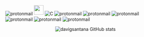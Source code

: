 <div>
  <img align="center" alt="protonmail" src="https://img.shields.io/badge/proton%20mail-6D4AFF?style=for-the-badge&logo=protonmail&logoColor=white" /> 
  <img height="30" wigth="40" src="https://img.shields.io/badge/x86/x64%20Assembly-grey?style=flat-square&logo=gnubash&logoColor=white"/>
  <img align="center" alt="C" src="https://img.shields.io/badge/C-00599C?style=for-the-badge&logo=c&logoColor=white" /> 
  <img align="center" alt="protonmail" src="https://img.shields.io/badge/proton%20mail-6D4AFF?style=for-the-badge&logo=protonmail&logoColor=white" /> 
  <img align="center" alt="protonmail" src="https://img.shields.io/badge/proton%20mail-6D4AFF?style=for-the-badge&logo=protonmail&logoColor=white" /> 
  <img align="center" alt="protonmail" src="https://img.shields.io/badge/proton%20mail-6D4AFF?style=for-the-badge&logo=protonmail&logoColor=white" /> 
  <img align="center" alt="protonmail" src="https://img.shields.io/badge/proton%20mail-6D4AFF?style=for-the-badge&logo=protonmail&logoColor=white" /> 
  <img align="center" alt="protonmail" src="https://img.shields.io/badge/proton%20mail-6D4AFF?style=for-the-badge&logo=protonmail&logoColor=white" /> 
  <img align="center" alt="protonmail" src="https://img.shields.io/badge/proton%20mail-6D4AFF?style=for-the-badge&logo=protonmail&logoColor=white" /> 
  
</div>


<p align="center">
  <img src="https://github-readme-stats.vercel.app/api?username=davigsantana&show_icons=true&theme=tokyonight" alt="davigsantana GitHub stats"/>
</p>
